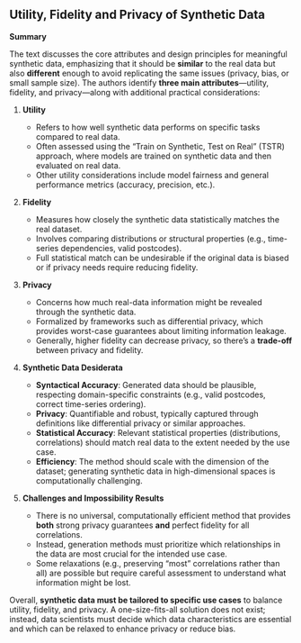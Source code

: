 ## Utility, Fidelity and Privacy of Synthetic Data

**Summary**

The text discusses the core attributes and design principles for meaningful synthetic data, emphasizing that it should be **similar** to the real data but also **different** enough to avoid replicating the same issues (privacy, bias, or small sample size). The authors identify **three main attributes**—utility, fidelity, and privacy—along with additional practical considerations:

1. **Utility**

   - Refers to how well synthetic data performs on specific tasks compared to real data.
   - Often assessed using the “Train on Synthetic, Test on Real” (TSTR) approach, where models are trained on synthetic data and then evaluated on real data.
   - Other utility considerations include model fairness and general performance metrics (accuracy, precision, etc.).

2. **Fidelity**

   - Measures how closely the synthetic data statistically matches the real dataset.
   - Involves comparing distributions or structural properties (e.g., time-series dependencies, valid postcodes).
   - Full statistical match can be undesirable if the original data is biased or if privacy needs require reducing fidelity.

3. **Privacy**

   - Concerns how much real-data information might be revealed through the synthetic data.
   - Formalized by frameworks such as differential privacy, which provides worst-case guarantees about limiting information leakage.
   - Generally, higher fidelity can decrease privacy, so there’s a **trade-off** between privacy and fidelity.

4. **Synthetic Data Desiderata**

   - **Syntactical Accuracy**: Generated data should be plausible, respecting domain-specific constraints (e.g., valid postcodes, correct time-series ordering).
   - **Privacy**: Quantifiable and robust, typically captured through definitions like differential privacy or similar approaches.
   - **Statistical Accuracy**: Relevant statistical properties (distributions, correlations) should match real data to the extent needed by the use case.
   - **Efficiency**: The method should scale with the dimension of the dataset; generating synthetic data in high-dimensional spaces is computationally challenging.

5. **Challenges and Impossibility Results**
   - There is no universal, computationally efficient method that provides **both** strong privacy guarantees **and** perfect fidelity for all correlations.
   - Instead, generation methods must prioritize which relationships in the data are most crucial for the intended use case.
   - Some relaxations (e.g., preserving “most” correlations rather than all) are possible but require careful assessment to understand what information might be lost.

Overall, **synthetic data must be tailored to specific use cases** to balance utility, fidelity, and privacy. A one-size-fits-all solution does not exist; instead, data scientists must decide which data characteristics are essential and which can be relaxed to enhance privacy or reduce bias.

